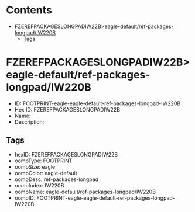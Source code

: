



Contents
========

* [FZEREFPACKAGESLONGPADIW22B>eagle-default/ref-packages-longpad/IW220B](#fzerefpackageslongpadiw22beagle-defaultref-packages-longpadiw220b)
	* [Tags](#tags)

# FZEREFPACKAGESLONGPADIW22B>eagle-default/ref-packages-longpad/IW220B

- ID: FOOTPRINT-eagle-eagle-default-ref-packages-longpad-IW220B
- Hex ID: FZEREFPACKAGESLONGPADIW22B
- Name: 
- Description: 

## Tags

- hexID: FZEREFPACKAGESLONGPADIW22B
- oompType: FOOTPRINT
- oompSize: eagle
- oompColor: eagle-default
- oompDesc: ref-packages-longpad
- oompIndex: IW220B
- oompName: eagle-default/ref-packages-longpad/IW220B
- oompID: FOOTPRINT-eagle-eagle-default-ref-packages-longpad-IW220B

